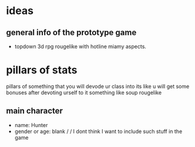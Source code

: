 
# ideas

## general info of the prototype game

- topdown 3d rpg rougelike with hotline miamy aspects.

# pillars of stats

pillars of something that you will devode ur class into
its like u will get some bonuses after devoting urself to it
something like soup rougelike

## main character

- name: Hunter
- gender or age: blank  / / I dont think I want to include such stuff in the game
